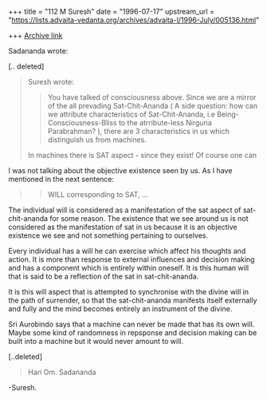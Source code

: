 +++
title = "112 M Suresh"
date = "1996-07-17"
upstream_url = "https://lists.advaita-vedanta.org/archives/advaita-l/1996-July/005136.html"

+++
[Archive link](https://lists.advaita-vedanta.org/archives/advaita-l/1996-July/005136.html)

Sadananda wrote:

[.. deleted]

> Suresh wrote:
>
> >You have talked  of consciousness above.  Since we are a mirror of the
> >all prevading Sat-Chit-Ananda ( A side question:  how can we attribute
> >characteristics of  Sat-Chit-Ananda,  i.e Being-Consciousness-Bliss to
> >the atrribute-less Nirguna Parabrahman? ), there are 3 characteristics
> >in us which  distinguish us from machines.
>
> In machines there is SAT aspect - since they exist! Of course one can

I was not talking about the objective existence seen by us.  As I have
mentioned in the next sentence:

>  >WILL corresponding to SAT, ...

The individual will is considered as a manifestation of the sat aspect
of sat-chit-ananda for  some reason.  The existence that we see around
us is not considered  as the manifestation of sat in  us because it is
an  objective  existence  we  see  and  not  something  pertaining  to
ourselves.

Every individual has a will he  can exercise which affect his thoughts
and  action.  It is  more  than response  to  external influences  and
decision making and has a  component which is entirely within oneself.
It is this  human will that is said  to be a reflection of  the sat in
sat-chit-ananda.

It  is this  will aspect  that is  attempted to  synchronise with  the
divine  will in  the path  of surrender,  so that  the sat-chit-ananda
manifests itself  externally and  fully and  the mind becomes entirely
an instrument of the divine.

Sri Aurobindo says that  a machine can never be made  that has its own
will.  Maybe some kind of randomness in repsponse  and decision making
can be built into a machine but it would never amount to will.

[..deleted]

>
> Hari Om.
> Sadananda

-Suresh.

